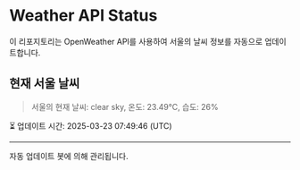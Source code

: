 
# Weather API Status

이 리포지토리는 OpenWeather API를 사용하여 서울의 날씨 정보를 자동으로 업데이트합니다.

## 현재 서울 날씨
> 서울의 현재 날씨: clear sky, 온도: 23.49°C, 습도: 26%

⏳ 업데이트 시간: 2025-03-23 07:49:46 (UTC)

---
자동 업데이트 봇에 의해 관리됩니다.
